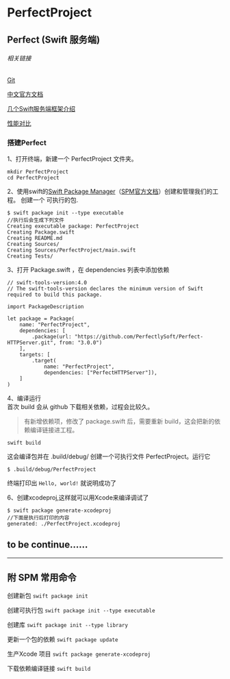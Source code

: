 # PerfectProject

## Perfect (Swift 服务端)

###### 相关链接

[Git](https://github.com/PerfectlySoft/Perfect)
			
[中文官方文档](https://www.perfect.org/docs/index_zh_CN.html)	

[几个Swift服务端框架介绍](http://geek.csdn.net/news/detail/191056) 

[性能对比](https://github.com/xitu/gold-miner/blob/master/TODO/benchmarks-for-the-top-server-side-swift-frameworks-vs-node-js.md)

### 搭建Perfect

1、打开终端，新建一个 PerfectProject 文件夹。    

```
mkdir PerfectProject
cd PerfectProject
```

2、使用swift的[Swift Package Manager](https://www.perfect.org/docs/buildingWithSPM_zh_CN.html)（[SPM官方文档](https://swift.org/package-manager/)）创建和管理我们的工程。
创建一个 可执行的包.
```
$ swift package init --type executable 
//执行后会生成下列文件
Creating executable package: PerfectProject
Creating Package.swift
Creating README.md
Creating Sources/
Creating Sources/PerfectProject/main.swift
Creating Tests/
```

3、打开 Package.swift ，在 dependencies 列表中添加依赖

```
// swift-tools-version:4.0
// The swift-tools-version declares the minimum version of Swift required to build this package.

import PackageDescription

let package = Package(
    name: "PerfectProject",
    dependencies: [
        .package(url: "https://github.com/PerfectlySoft/Perfect-HTTPServer.git", from: "3.0.0")
    ],
    targets: [
        .target(
            name: "PerfectProject",
            dependencies: ["PerfectHTTPServer"]),
    ]
)
```

4、编译运行		
首次 build 会从 github 下载相关依赖，过程会比较久。
> 有新增依赖项，修改了 package.swift 后，需要重新 build，这会把新的依赖编译链接进工程。

```
swift build
```
这会编译包并在 .build/debug/ 创建一个可执行文件 PerfectProject。运行它

```
$ .build/debug/PerfectProject
```
终端打印出 `Hello, world!` 就说明成功了


6、创建xcodeproj,这样就可以用Xcode来编译调试了

```
$ swift package generate-xcodeproj  
//下面是执行后打印的内容
generated: ./PerfectProject.xcodeproj
```

## to be continue......










---
## 附 SPM 常用命令
创建新包 `swift package init `

创建可执行包 `swift package init --type executable `

创建库 `swift package init --type library `

更新一个包的依赖 `swift package update`

生产Xcode 项目 `swift package generate-xcodeproj`

下载依赖编译链接 `swift build`





